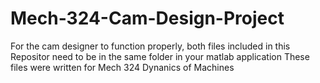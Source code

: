 # Mech-324-Cam-Design-Project
For the cam designer to function properly, both files included in this Repositor need to be in the same folder in your matlab application
These files were written for Mech 324 Dynanics of Machines
